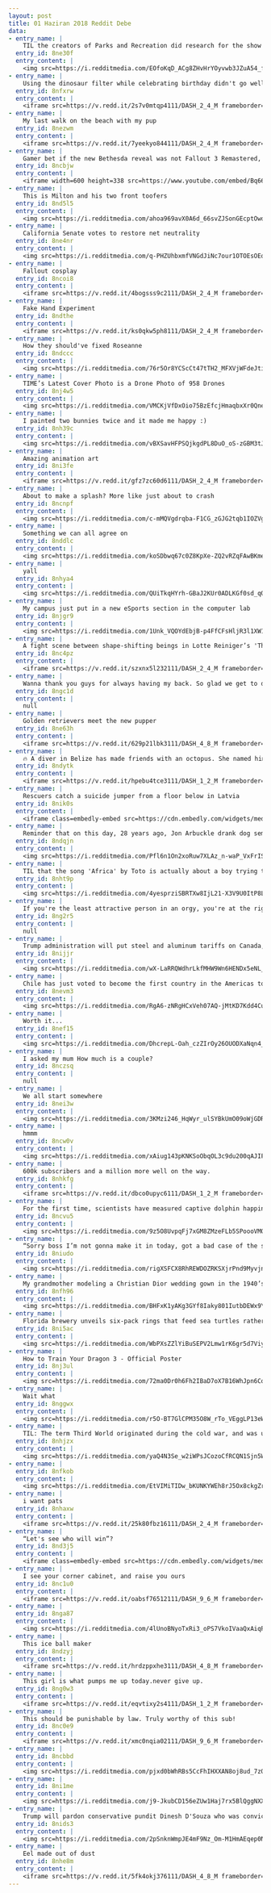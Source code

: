 ```yaml
---
layout: post
title: 01 Haziran 2018 Reddit Debe
data:
- entry_name: |
    TIL the creators of Parks and Recreation did research for the show by interviewing actual government officials. One said, Well, I’m a libertarian, so I don’t really believe in the mission of my job. Yes, I’m aware of the irony. The character of Ron Swanson was born.
  entry_id: 8ne30f
  entry_content: |
    <img src=https://i.redditmedia.com/EOfoKqD_ACg8ZHvHrYOyvwb3JZuA54_fb-pNSChHEeE.jpg?s=2074e13fed895242520f5326e456ec50 frameborder=0>
- entry_name: |
    Using the dinosaur filter while celebrating birthday didn't go well
  entry_id: 8nfxrw
  entry_content: |
    <iframe src=https://v.redd.it/2s7v0mtqp4111/DASH_2_4_M frameborder=0></iframe>
- entry_name: |
    My last walk on the beach with my pup
  entry_id: 8nezwm
  entry_content: |
    <iframe src=https://v.redd.it/7yeekyo844111/DASH_2_4_M frameborder=0></iframe>
- entry_name: |
    Gamer bet if the new Bethesda reveal was not Fallout 3 Remastered, he'd drink a whole bottle of Tabasco sauce - he kept his promise.
  entry_id: 8ncbjw
  entry_content: |
    <iframe width=600 height=338 src=https://www.youtube.com/embed/Bq66ZbutU38?feature=oembed&enablejsapi=1 frameborder=0 allow=autoplay; encrypted-media allowfullscreen></iframe>
- entry_name: |
    This is Milton and his two front toofers
  entry_id: 8nd5l5
  entry_content: |
    <img src=https://i.redditmedia.com/ahoa969avX0A6d_66svZJSonGEcptOwo6YpOE-C2x5E.jpg?s=df4618c592bad78faf3ec25d58afad2f frameborder=0>
- entry_name: |
    California Senate votes to restore net neutrality
  entry_id: 8ne4nr
  entry_content: |
    <img src=https://i.redditmedia.com/q-PHZUhbxmfVNGdJiNc7our1OTOEsOEqD8ajUD5cH_Y.jpg?s=631f55a9ada8046704ac6a91fa7288ba frameborder=0>
- entry_name: |
    Fallout cosplay
  entry_id: 8ncoi8
  entry_content: |
    <iframe src=https://v.redd.it/4bogsss9c2111/DASH_2_4_M frameborder=0></iframe>
- entry_name: |
    Fake Hand Experiment
  entry_id: 8ndthe
  entry_content: |
    <iframe src=https://v.redd.it/ks0qkw5ph8111/DASH_2_4_M frameborder=0></iframe>
- entry_name: |
    How they should've fixed Roseanne
  entry_id: 8ndccc
  entry_content: |
    <img src=https://i.redditmedia.com/76r5Or8YCScCt47tTH2_MFXVjWFdeJti8XSU85vnJNA.png?s=f26fd81eee229dee0cd6f80e1159428c frameborder=0>
- entry_name: |
    TIME’s Latest Cover Photo is a Drone Photo of 958 Drones
  entry_id: 8nj4w5
  entry_content: |
    <img src=https://i.redditmedia.com/VMCKjVfDxOio75BzEfcjHmaqbxXr0Qnenb6VpL3AXJs.jpg?s=f409eb32151a99d55d52447f86a8ff33 frameborder=0>
- entry_name: |
    I painted two bunnies twice and it made me happy :)
  entry_id: 8nh39c
  entry_content: |
    <img src=https://i.redditmedia.com/vBXSavHFPSQjkgdPL8DuO_oS-zGBM3tJXHTwAFI690s.jpg?s=18525b237abd6d106db01a53d0c7393f frameborder=0>
- entry_name: |
    Amazing animation art
  entry_id: 8ni3fe
  entry_content: |
    <iframe src=https://v.redd.it/gfz7zc60d6111/DASH_2_4_M frameborder=0></iframe>
- entry_name: |
    About to make a splash? More like just about to crash
  entry_id: 8ncnpf
  entry_content: |
    <img src=https://i.redditmedia.com/c-mMQVgdrqba-F1CG_zGJG2tqb1IOZVgyRDuXITPEhY.png?s=8f2d0ea937994dd9eac9f9800ee92bc4 frameborder=0>
- entry_name: |
    Something we can all agree on
  entry_id: 8nddlc
  entry_content: |
    <img src=https://i.redditmedia.com/koSDbwq67c0Z8KpXe-ZQ2vRZqFAwBKmen_rW-3UqLII.jpg?s=3e7deef79a4c9f7978b46a6298117369 frameborder=0>
- entry_name: |
    yall
  entry_id: 8nhya4
  entry_content: |
    <img src=https://i.redditmedia.com/QUiTkqHYrh-GBaJ2KUr0ADLKGf0sd_qQHV8aNrlZsjM.jpg?s=84eecddf4a68a8ce07c9d59be99ff00e frameborder=0>
- entry_name: |
    My campus just put in a new eSports section in the computer lab
  entry_id: 8njgr9
  entry_content: |
    <img src=https://i.redditmedia.com/1Unk_VQOYdEbjB-p4FfCFsHljR3l1XW1EpJVuN6Ckmk.jpg?s=6343ed869ddadea1cf40f177efb5cc13 frameborder=0>
- entry_name: |
    A fight scene between shape-shifting beings in Lotte Reiniger’s 'The Adventures of Prince Achmed' (1926). The oldest surviving animated feature film.
  entry_id: 8nc4pz
  entry_content: |
    <iframe src=https://v.redd.it/szxnx5l232111/DASH_2_4_M frameborder=0></iframe>
- entry_name: |
    Wanna thank you guys for always having my back. So glad we get to do more BROOKLYN99! On NBC! Crazy! Love you guys!
  entry_id: 8ngc1d
  entry_content: |
    null
- entry_name: |
    Golden retrievers meet the new pupper
  entry_id: 8ne63h
  entry_content: |
    <iframe src=https://v.redd.it/629p21lbk3111/DASH_4_8_M frameborder=0></iframe>
- entry_name: |
    🔥 A diver in Belize has made friends with an octopus. She named him Egbert and brings him treats in his own jar
  entry_id: 8ndytk
  entry_content: |
    <iframe src=https://v.redd.it/hpebu4tce3111/DASH_1_2_M frameborder=0></iframe>
- entry_name: |
    Rescuers catch a suicide jumper from a floor below in Latvia
  entry_id: 8nik0s
  entry_content: |
    <iframe class=embedly-embed src=https://cdn.embedly.com/widgets/media.html?src=https%3A%2F%2Fgfycat.com%2Fifr%2FNeatShortDwarfmongoose&url=https%3A%2F%2Fgfycat.com%2FNeatShortDwarfmongoose&image=https%3A%2F%2Fthumbs.gfycat.com%2FNeatShortDwarfmongoose-size_restricted.gif&key=522baf40bd3911e08d854040d3dc5c07&type=text%2Fhtml&schema=gfycat width=600 height=338 scrolling=no frameborder=0 allowfullscreen></iframe>
- entry_name: |
    Reminder that on this day, 28 years ago, Jon Arbuckle drank dog semen
  entry_id: 8ndqjn
  entry_content: |
    <img src=https://i.redditmedia.com/Pfl6n1On2xoRuw7XLAz_n-waP_VxFrIS6JT3UqLV3v8.jpg?s=aa52ae4c8d5a1f565acecabbfe0f812a frameborder=0>
- entry_name: |
    TIL that the song 'Africa' by Toto is actually about a boy trying to write a song on Africa, but since he's never been there, he can only tell what he's seen on TV or remembers in the past. This explains the apparently inaccurate line about Kilimanjaro rising above the Serengeti.
  entry_id: 8nht9p
  entry_content: |
    <img src=https://i.redditmedia.com/4yesprziSBRTXw8IjL21-X3V9U0ItP8L2hoY0KBF-ks.jpg?s=8fb670e0285536e0eb5e5af9963e36de frameborder=0>
- entry_name: |
    If you're the least attractive person in an orgy, you're at the right orgy
  entry_id: 8ng2r5
  entry_content: |
    null
- entry_name: |
    Trump administration will put steel and aluminum tariffs on Canada, Mexico and the EU
  entry_id: 8nijjr
  entry_content: |
    <img src=https://i.redditmedia.com/wX-LaRRQWdhrLkfMHW9Wn6HENDx5eNL_R6T9nxYlbXg.jpg?s=797f14ae148090d36bbe3f59371f12bb frameborder=0>
- entry_name: |
    Chile has just voted to become the first country in the Americas to ban plastic bags from stores across the country in an effort to reduce unnecessary waste. In an unprecedented national measure, the Chilean senate passed a bill to prohibit the use of plastic bags for store purchases.
  entry_id: 8nevm3
  entry_content: |
    <img src=https://i.redditmedia.com/RgA6-zNRgHCxVeh07AQ-jMtKD7Kdd4CuLVh8RDl-xyI.jpg?s=8d6d8b338180bd75ce223315a4eb23d5 frameborder=0>
- entry_name: |
    Worth it...
  entry_id: 8nef15
  entry_content: |
    <img src=https://i.redditmedia.com/DhcrepL-Oah_czZIrOy26OUODXaNqn4_yR65ABZZkbc.jpg?s=be3708ebc6e19878da7c34bddc4eafa5 frameborder=0>
- entry_name: |
    I asked my mum How much is a couple?
  entry_id: 8nczsq
  entry_content: |
    null
- entry_name: |
    We all start somewhere
  entry_id: 8nei3w
  entry_content: |
    <img src=https://i.redditmedia.com/3KMzi246_HqWyr_ulSYBkUmO09oWjGDR-kR_B8eD75s.png?s=2fecb58448eb38fbe29c91e7628449d8 frameborder=0>
- entry_name: |
    hmmm
  entry_id: 8ncw0v
  entry_content: |
    <img src=https://i.redditmedia.com/xAiug143pKNKSoObqOL3c9du200qAJIFGpbmQl5cyxM.jpg?s=75405be35993e32fbf17d08da50bb400 frameborder=0>
- entry_name: |
    600k subscribers and a million more well on the way.
  entry_id: 8nhkfg
  entry_content: |
    <iframe src=https://v.redd.it/dbco0upyc6111/DASH_1_2_M frameborder=0></iframe>
- entry_name: |
    For the first time, scientists have measured captive dolphin happiness. Dolphins looked forward to interacting wither their caretakers. Researchers propose that non-food human interactions play an important role in these animals’ lives.
  entry_id: 8ncvu5
  entry_content: |
    <img src=https://i.redditmedia.com/9z5O8UvpqFj7xGM8ZMzeFLb5SPoooVMQszjUO1fWru8.jpg?s=8d9f09e374b2212406f6b20473175521 frameborder=0>
- entry_name: |
    “Sorry boss I’m not gonna make it in today, got a bad case of the shouldercats”
  entry_id: 8niudo
  entry_content: |
    <img src=https://i.redditmedia.com/rigXSFCX8RhREWDOZRKSXjrPnd9Myvjn5GbSe3Ld3Ag.jpg?s=d75e49182b37620d5f85f27d53afce43 frameborder=0>
- entry_name: |
    My grandmother modeling a Christian Dior wedding gown in the 1940’s.
  entry_id: 8nfh96
  entry_content: |
    <img src=https://i.redditmedia.com/BHFxK1yAKg3GYf8Iaky801IutbDEWx9YG1DxYuyH0WY.jpg?s=19897e82fe4d50ef5824251dab3e5566 frameborder=0>
- entry_name: |
    Florida brewery unveils six-pack rings that feed sea turtles rather than kill them
  entry_id: 8ni5ac
  entry_content: |
    <img src=https://i.redditmedia.com/WbPXsZZlYiBuSEPV2Lmw1rK6gr5d7Viyd52-bEJA48c.jpg?s=f5c4bac1990173dd212e2ac48d53c702 frameborder=0>
- entry_name: |
    How to Train Your Dragon 3 - Official Poster
  entry_id: 8nj3ul
  entry_content: |
    <img src=https://i.redditmedia.com/72ma0Dr0h6Fh2IBaD7oX7B16WhJpn6CoHzpQzaLfdXc.jpg?s=df4395d3315352289eb57982a7007e79 frameborder=0>
- entry_name: |
    Wait what
  entry_id: 8nggwx
  entry_content: |
    <img src=https://i.redditmedia.com/r5O-BT7GlCPM35O8W_rTo_VEggLP13eWPevmGksXiCA.jpg?s=ebe57023c3fbec7828516a76dc119004 frameborder=0>
- entry_name: |
    TIL: The term Third World originated during the cold war, and was used to refer to countries that were neither aligned with NATO (the first world) or the Communist Bloc (the second world). Under the original definition, Sweden, Finland and Austria are third world countries.
  entry_id: 8nhjzx
  entry_content: |
    <img src=https://i.redditmedia.com/yaQ4N3Se_w2iWPsJCozoCfRCQN1Sjn5W1yuVTKU7upc.jpg?s=d772dc8facb6e5e60cd80566b6fda319 frameborder=0>
- entry_name: |
  entry_id: 8nfkob
  entry_content: |
    <img src=https://i.redditmedia.com/EtVIMiTIDw_bKUNKYWEh8rJ5Ox8ckgZrfmx68ku6tG4.png?s=f2753b723f0cbce5804f42f824147833 frameborder=0>
- entry_name: |
    i want pats
  entry_id: 8nhaxw
  entry_content: |
    <iframe src=https://v.redd.it/25k80fbz16111/DASH_2_4_M frameborder=0></iframe>
- entry_name: |
    “Let's see who will win”?
  entry_id: 8nd3j5
  entry_content: |
    <iframe class=embedly-embed src=https://cdn.embedly.com/widgets/media.html?src=https%3A%2F%2Fgfycat.com%2Fifr%2FSlowWeirdHumpbackwhale&url=https%3A%2F%2Fgfycat.com%2FSlowWeirdHumpbackwhale&image=https%3A%2F%2Fthumbs.gfycat.com%2FSlowWeirdHumpbackwhale-size_restricted.gif&key=522baf40bd3911e08d854040d3dc5c07&type=text%2Fhtml&schema=gfycat width=600 height=1063 scrolling=no frameborder=0 allowfullscreen></iframe>
- entry_name: |
    I see your corner cabinet, and raise you ours
  entry_id: 8nc1u0
  entry_content: |
    <iframe src=https://v.redd.it/oabsf76512111/DASH_9_6_M frameborder=0></iframe>
- entry_name: |
  entry_id: 8nga87
  entry_content: |
    <img src=https://i.redditmedia.com/4lUnoBNyoTxRi3_oPS7VkoIVaaQxAiqP3C3o7Fr2Xeg.jpg?s=2d02314cd79a50bac2dfac7e8a9942c8 frameborder=0>
- entry_name: |
    This ice ball maker
  entry_id: 8ndzyj
  entry_content: |
    <iframe src=https://v.redd.it/hrdzppxhe3111/DASH_4_8_M frameborder=0></iframe>
- entry_name: |
    This girl is what pumps me up today.never give up.
  entry_id: 8ng0w3
  entry_content: |
    <iframe src=https://v.redd.it/eqvtixy2s4111/DASH_1_2_M frameborder=0></iframe>
- entry_name: |
    This should be punishable by law. Truly worthy of this sub!
  entry_id: 8nc0e9
  entry_content: |
    <iframe src=https://v.redd.it/xmc0nqia02111/DASH_9_6_M frameborder=0></iframe>
- entry_name: |
  entry_id: 8ncbbd
  entry_content: |
    <img src=https://i.redditmedia.com/pjxd0bWhRBs5CcFhIHXXAN8oj8ud_7zOUGI0T4WU1SE.jpg?s=6579bc3f25a0d02cb274d225cf98ac77 frameborder=0>
- entry_name: |
  entry_id: 8ni1me
  entry_content: |
    <img src=https://i.redditmedia.com/j9-JkubCD156eZUw1Haj7rx5BlQggNXX1BpQxsEbbkQ.jpg?s=41f1d924aa38b62a093b288ff5762102 frameborder=0>
- entry_name: |
    Trump will pardon conservative pundit Dinesh D'Souza who was convicted for campaign finance violation
  entry_id: 8nids3
  entry_content: |
    <img src=https://i.redditmedia.com/2pSnknWmpJE4mF9Nz_Om-M1HmAEqep0N35iyuESDP1c.jpg?s=c03c0e75c8c418076152b0aff4c5ef86 frameborder=0>
- entry_name: |
    Eel made out of dust
  entry_id: 8nhe8m
  entry_content: |
    <iframe src=https://v.redd.it/5fk4okj376111/DASH_4_8_M frameborder=0></iframe>
---
```


